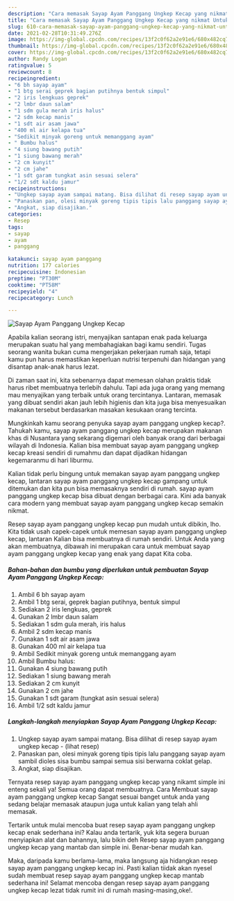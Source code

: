 ```yaml
---
description: "Cara memasak Sayap Ayam Panggang Ungkep Kecap yang nikmat Untuk Jualan"
title: "Cara memasak Sayap Ayam Panggang Ungkep Kecap yang nikmat Untuk Jualan"
slug: 610-cara-memasak-sayap-ayam-panggang-ungkep-kecap-yang-nikmat-untuk-jualan
date: 2021-02-28T10:31:49.276Z
image: https://img-global.cpcdn.com/recipes/13f2c0f62a2e91e6/680x482cq70/sayap-ayam-panggang-ungkep-kecap-foto-resep-utama.jpg
thumbnail: https://img-global.cpcdn.com/recipes/13f2c0f62a2e91e6/680x482cq70/sayap-ayam-panggang-ungkep-kecap-foto-resep-utama.jpg
cover: https://img-global.cpcdn.com/recipes/13f2c0f62a2e91e6/680x482cq70/sayap-ayam-panggang-ungkep-kecap-foto-resep-utama.jpg
author: Randy Logan
ratingvalue: 5
reviewcount: 8
recipeingredient:
- "6 bh sayap ayam"
- "1 btg serai geprek bagian putihnya bentuk simpul"
- "2 iris lengkuas geprek"
- "2 lmbr daun salam"
- "1 sdm gula merah iris halus"
- "2 sdm kecap manis"
- "1 sdt air asam jawa"
- "400 ml air kelapa tua"
- "Sedikit minyak goreng untuk memanggang ayam"
- " Bumbu halus"
- "4 siung bawang putih"
- "1 siung bawang merah"
- "2 cm kunyit"
- "2 cm jahe"
- "1 sdt garam tungkat asin sesuai selera"
- "1/2 sdt kaldu jamur"
recipeinstructions:
- "Ungkep sayap ayam sampai matang. Bisa dilihat di resep sayap ayam ungkep kecap           (lihat resep)"
- "Panaskan pan, olesi minyak goreng tipis tipis lalu panggang sayap ayam sambil dioles sisa bumbu sampai semua sisi berwarna coklat gelap."
- "Angkat, siap disajikan."
categories:
- Resep
tags:
- sayap
- ayam
- panggang

katakunci: sayap ayam panggang 
nutrition: 177 calories
recipecuisine: Indonesian
preptime: "PT30M"
cooktime: "PT58M"
recipeyield: "4"
recipecategory: Lunch

---
```



![Sayap Ayam Panggang Ungkep Kecap](https://img-global.cpcdn.com/recipes/13f2c0f62a2e91e6/680x482cq70/sayap-ayam-panggang-ungkep-kecap-foto-resep-utama.jpg)

Apabila kalian seorang istri, menyajikan santapan enak pada keluarga merupakan suatu hal yang membahagiakan bagi kamu sendiri. Tugas seorang  wanita bukan cuma mengerjakan pekerjaan rumah saja, tetapi kamu pun harus memastikan keperluan nutrisi terpenuhi dan hidangan yang disantap anak-anak harus lezat.

Di zaman  saat ini, kita sebenarnya dapat memesan olahan praktis tidak harus ribet membuatnya terlebih dahulu. Tapi ada juga orang yang memang mau menyajikan yang terbaik untuk orang tercintanya. Lantaran, memasak yang dibuat sendiri akan jauh lebih higienis dan kita juga bisa menyesuaikan makanan tersebut berdasarkan masakan kesukaan orang tercinta. 



Mungkinkah kamu seorang penyuka sayap ayam panggang ungkep kecap?. Tahukah kamu, sayap ayam panggang ungkep kecap merupakan makanan khas di Nusantara yang sekarang digemari oleh banyak orang dari berbagai wilayah di Indonesia. Kalian bisa membuat sayap ayam panggang ungkep kecap kreasi sendiri di rumahmu dan dapat dijadikan hidangan kegemaranmu di hari liburmu.

Kalian tidak perlu bingung untuk memakan sayap ayam panggang ungkep kecap, lantaran sayap ayam panggang ungkep kecap gampang untuk ditemukan dan kita pun bisa memasaknya sendiri di rumah. sayap ayam panggang ungkep kecap bisa dibuat dengan berbagai cara. Kini ada banyak cara modern yang membuat sayap ayam panggang ungkep kecap semakin nikmat.

Resep sayap ayam panggang ungkep kecap pun mudah untuk dibikin, lho. Kita tidak usah capek-capek untuk memesan sayap ayam panggang ungkep kecap, lantaran Kalian bisa membuatnya di rumah sendiri. Untuk Anda yang akan membuatnya, dibawah ini merupakan cara untuk membuat sayap ayam panggang ungkep kecap yang enak yang dapat Kita coba.

<!--inarticleads1-->

##### Bahan-bahan dan bumbu yang diperlukan untuk pembuatan Sayap Ayam Panggang Ungkep Kecap:

1. Ambil 6 bh sayap ayam
1. Ambil 1 btg serai, geprek bagian putihnya, bentuk simpul
1. Sediakan 2 iris lengkuas, geprek
1. Gunakan 2 lmbr daun salam
1. Sediakan 1 sdm gula merah, iris halus
1. Ambil 2 sdm kecap manis
1. Gunakan 1 sdt air asam jawa
1. Gunakan 400 ml air kelapa tua
1. Ambil Sedikit minyak goreng untuk memanggang ayam
1. Ambil  Bumbu halus:
1. Gunakan 4 siung bawang putih
1. Sediakan 1 siung bawang merah
1. Sediakan 2 cm kunyit
1. Gunakan 2 cm jahe
1. Gunakan 1 sdt garam (tungkat asin sesuai selera)
1. Ambil 1/2 sdt kaldu jamur




<!--inarticleads2-->

##### Langkah-langkah menyiapkan Sayap Ayam Panggang Ungkep Kecap:

1. Ungkep sayap ayam sampai matang. Bisa dilihat di resep sayap ayam ungkep kecap -           (lihat resep)
1. Panaskan pan, olesi minyak goreng tipis tipis lalu panggang sayap ayam sambil dioles sisa bumbu sampai semua sisi berwarna coklat gelap.
1. Angkat, siap disajikan.




Ternyata resep sayap ayam panggang ungkep kecap yang nikamt simple ini enteng sekali ya! Semua orang dapat membuatnya. Cara Membuat sayap ayam panggang ungkep kecap Sangat sesuai banget untuk anda yang sedang belajar memasak ataupun juga untuk kalian yang telah ahli memasak.

Tertarik untuk mulai mencoba buat resep sayap ayam panggang ungkep kecap enak sederhana ini? Kalau anda tertarik, yuk kita segera buruan menyiapkan alat dan bahannya, lalu bikin deh Resep sayap ayam panggang ungkep kecap yang mantab dan simple ini. Benar-benar mudah kan. 

Maka, daripada kamu berlama-lama, maka langsung aja hidangkan resep sayap ayam panggang ungkep kecap ini. Pasti kalian tiidak akan nyesel sudah membuat resep sayap ayam panggang ungkep kecap mantab sederhana ini! Selamat mencoba dengan resep sayap ayam panggang ungkep kecap lezat tidak rumit ini di rumah masing-masing,oke!.

